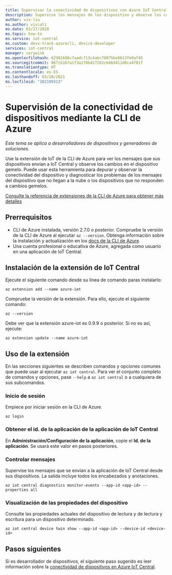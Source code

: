 ```yaml
---
title: Supervisar la conectividad de dispositivos con Azure IoT Central Explorer
description: Supervise los mensajes de los dispositivo y observe los cambios de los dispositivos gemelos mediante la CLI de IoT Central Explorer.
author: viv-liu
ms.author: viviali
ms.date: 03/27/2020
ms.topic: how-to
ms.service: iot-central
ms.custom: devx-track-azurecli, device-developer
services: iot-central
manager: corywink
ms.openlocfilehash: 62981686c7aadc713c4abc78075be8613fe0af45
ms.sourcegitcommit: 867cb1b7a1f3a1f0b427282c648d411d0ca4f81f
ms.translationtype: HT
ms.contentlocale: es-ES
ms.lasthandoff: 03/20/2021
ms.locfileid: "102199313"
---
```

# <a name="monitor-device-connectivity-using-azure-cli"></a>Supervisión de la conectividad de dispositivos mediante la CLI de Azure

*Este tema se aplica a desarrolladores de dispositivos y generadores de soluciones.*

Use la extensión de IoT de la CLI de Azure para ver los mensajes que sus dispositivos envían a IoT Central y observe los cambios en el dispositivo gemelo. Puede usar esta herramienta para depurar y observar la conectividad del dispositivo y diagnosticar los problemas de los mensajes del dispositivo que no llegan a la nube o los dispositivos que no responden a cambios gemelos.

[Consulte la referencia de extensiones de la CLI de Azure para obtener más detalles](/cli/azure/ext/azure-iot/iot/central)

## <a name="prerequisites"></a>Prerrequisitos

+ CLI de Azure instalada, versión 2.7.0 o posterior. Compruebe la versión de la CLI de Azure al ejecutar `az --version`. Obtenga información sobre la instalación y actualización en los [docs de la CLI de Azure](/cli/azure/install-azure-cli)
+ Una cuenta profesional o educativa de Azure, agregada como usuario en una aplicación de IoT Central.

## <a name="install-the-iot-central-extension"></a>Instalación de la extensión de IoT Central

Ejecute el siguiente comando desde su línea de comando paras instalarlo:

```azurecli
az extension add --name azure-iot
```

Compruebe la versión de la extensión. Para ello, ejecute el siguiente comando:

```azurecli
az --version
```

Debe ver que la extensión azure-iot es 0.9.9 o posterior. Si no es así, ejecute:

```azurecli
az extension update --name azure-iot
```

## <a name="using-the-extension"></a>Uso de la extensión

En las secciones siguientes se describen comandos y opciones comunes que puede usar al ejecutar `az iot central`. Para ver el conjunto completo de comandos y opciones, pase `--help` a `az iot central` o a cualquiera de sus subcomandos.

### <a name="login"></a>Inicio de sesión

Empiece por iniciar sesión en la CLI de Azure. 

```azurecli
az login
```

### <a name="get-the-application-id-of-your-iot-central-app"></a>Obtener el id. de la aplicación de la aplicación de IoT Central
En **Administración/Configuración de la aplicación**, copie el **Id. de la aplicación**. Se usará este valor en pasos posteriores.

### <a name="monitor-messages"></a>Controlar mensajes
Supervise los mensajes que se envían a la aplicación de IoT Central desde sus dispositivos. La salida incluye todos los encabezados y anotaciones.

```azurecli
az iot central diagnostics monitor-events --app-id <app-id> --properties all
```

### <a name="view-device-properties"></a>Visualización de las propiedades del dispositivo
Consulte las propiedades actuales del dispositivo de lectura y de lectura y escritura para un dispositivo determinado.

```azurecli
az iot central device twin show --app-id <app-id> --device-id <device-id>
```

## <a name="next-steps"></a>Pasos siguientes

Si es desarrollador de dispositivos, el siguiente paso sugerido es leer información sobre la [conectividad de dispositivos en Azure IoT Central](./concepts-get-connected.md).